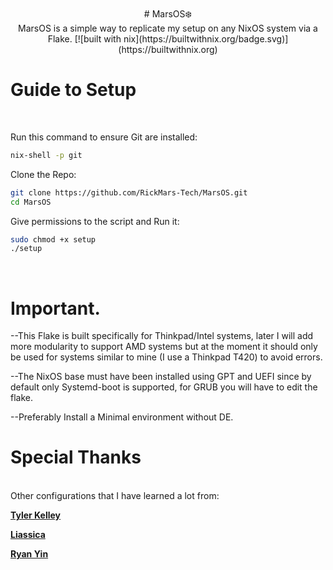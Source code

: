 <div align = center>
<br>
# MarsOS❄️
<br>
 MarsOS is a simple way to replicate my setup on any NixOS system via a Flake. 
[![built with nix](https://builtwithnix.org/badge.svg)](https://builtwithnix.org)
</div>

# Guide to Setup
<br>

Run this command to ensure Git are installed:
```bash
nix-shell -p git
```

Clone the Repo:
```bash
git clone https://github.com/RickMars-Tech/MarsOS.git
cd MarsOS
```

Give permissions to the script and Run it:
```bash
sudo chmod +x setup
./setup
```
<br>


# Important.
--This Flake is built specifically for Thinkpad/Intel systems, later I will add more modularity to support AMD systems but at the moment it should only be used for systems similar to mine (I use a Thinkpad T420) to avoid errors.

--The NixOS base must have been installed using GPT and UEFI since by default only Systemd-boot is supported, for GRUB you will have to edit the flake.

--Preferably Install a Minimal environment without DE.


# Special Thanks
<br>
Other configurations that I have learned a lot from:


**[Tyler Kelley ]**

**[Liassica]**

**[Ryan Yin]**
<br>

<!----------------------------------{ Thanks }--------------------------------->
[Tyler Kelley ]: https://gitlab.com/Zaney/zaneyos
[Liassica]: https://codeberg.org/Liassica/nixos-config
[Ryan Yin]: https://github.com/ryan4yin/nixos-and-flakes-book

